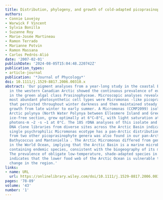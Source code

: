 ```yaml
---
title: Distribution, phylogeny, and growth of cold-adapted picoprasinophytes in Arctic Seas
authors:
- Connie Lovejoy
- Warwick F Vincent
- Sylvia Bonilla
- Suzanne Roy
- Marie‐Josée Martineau
- Ramon Terrado
- Marianne Potvin
- Ramon Massana
- Carlos Pedrós‐Alió
date: '2007-02-01'
publishDate: '2024-08-05T15:04:48.220742Z'
publication_types:
- article-journal
publication: '*Journal of Phycology*'
doi: 10.1111/j.1529-8817.2006.00310.x
abstract: 'Our pigment analyses from a year‐long study in the coastal Beaufort Sea
  in the western Canadian Arctic showed the continuous prevalence of eukaryotic picoplankton
  in the green algal class Prasinophyceae. Microscopic analyses revealed that the
  most abundant photosynthetic cell types were Micromonas ‐like picoprasinophytes
  that persisted throughout winter darkness and then maintained steady exponential
  growth from late winter to early summer. A Micromonas (CCMP2099) isolated from an
  Arctic polynya (North Water Polynya between Ellesmere Island and Greenland), an
  ice‐free section, grew optimally at 6°C–8°C, with light saturation at or below 10 μmol
  photons·m −2 ·s −1 at 0°C. The 18S rDNA analyses of this isolate and environmental
  DNA clone libraries from diverse sites across the Arctic Basin indicate that this
  single psychrophilic Micromonas ecotype has a pan‐Arctic distribution. The 18S rDNA
  from two other picoprasinophyte genera was also found in our pan‐Arctic clone libraries:
  Bathycoccus and Mantoniella . The Arctic Micromonas differed from genotypes elsewhere
  in the World Ocean, implying that the Arctic Basin is a marine microbial province
  containing endemic species, consistent with the biogeography of its macroorganisms.
  The prevalence of obligate low‐temperature, shade‐adapted species in the phytoplankton
  indicates that the lower food web of the Arctic Ocean is vulnerable to ongoing climate
  change in the region.'
links:
- name: URL
  url: https://onlinelibrary.wiley.com/doi/10.1111/j.1529-8817.2006.00310.x
pages: '78-89'
volume: '43'
number: '1'
---
```

